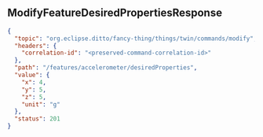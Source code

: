 ## ModifyFeatureDesiredPropertiesResponse

```json
{
  "topic": "org.eclipse.ditto/fancy-thing/things/twin/commands/modify",
  "headers": {
    "correlation-id": "<preserved-command-correlation-id>"
  },
  "path": "/features/accelerometer/desiredProperties",
  "value": {
    "x": 4,
    "y": 5,
    "z": 5,
    "unit": "g"
  },
  "status": 201
}
```
